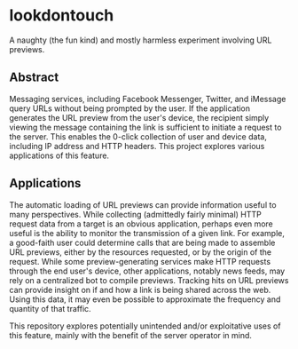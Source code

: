 # lookdontouch
A naughty (the fun kind) and mostly harmless experiment involving URL previews.

## Abstract
Messaging services, including Facebook Messenger, Twitter, and iMessage query URLs without being prompted by the user. If the application generates the URL preview from the user's device, the recipient simply viewing the message containing the link is sufficient to initiate a request to the server. This enables the 0-click collection of user and device data, including IP address and HTTP headers. This project explores various applications of this feature.

## Applications
The automatic loading of URL previews can provide information useful to many perspectives. While collecting (admittedly fairly minimal) HTTP request data from a target is an obvious application, perhaps even more useful is the ability to monitor the transmission of a given link. For example, a good-faith user could determine calls that are being made to assemble URL previews, either by the resources requested, or by the origin of the request. While some preview-generating services make HTTP requests through the end user's device, other applications, notably news feeds, may rely on a centralized bot to compile previews. Tracking hits on URL previews can provide insight on if and how a link is being shared across the web. Using this data, it may even be possible to approximate the frequency and quantity of that traffic.

This repository explores potentially unintended and/or exploitative uses of this feature, mainly with the benefit of the server operator in mind.
